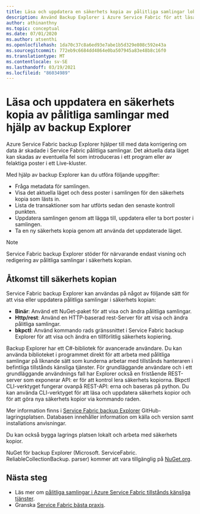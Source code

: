 ```yaml
---
title: Läsa och uppdatera en säkerhets kopia av pålitliga samlingar lokalt
description: Använd Backup Explorer i Azure Service Fabric för att läsa och uppdatera en lokal säkerhets kopia av pålitliga samlingar.
author: athinanthny
ms.topic: conceptual
ms.date: 07/01/2020
ms.author: atsenthi
ms.openlocfilehash: 1da70c37c8a6ed93e7abe1b5d329e808c592e43a
ms.sourcegitcommit: 772eb9c6684dd4864e0ba507945a83e48b8c16f0
ms.translationtype: MT
ms.contentlocale: sv-SE
ms.lasthandoff: 03/19/2021
ms.locfileid: "86034989"
---
```

# <a name="read-and-update-a-reliable-collections-backup-by-using-backup-explorer"></a>Läsa och uppdatera en säkerhets kopia av pålitliga samlingar med hjälp av backup Explorer

Azure Service Fabric backup Explorer hjälper till med data korrigering om data är skadade i Service Fabric pålitliga samlingar. Det aktuella data läget kan skadas av eventuella fel som introduceras i ett program eller av felaktiga poster i ett Live-kluster.

Med hjälp av backup Explorer kan du utföra följande uppgifter:
-   Fråga metadata för samlingen.
-   Visa det aktuella läget och dess poster i samlingen för den säkerhets kopia som lästs in.
-   Lista de transaktioner som har utförts sedan den senaste kontroll punkten.
-   Uppdatera samlingen genom att lägga till, uppdatera eller ta bort poster i samlingen.
-   Ta en ny säkerhets kopia genom att använda det uppdaterade läget.

> [!NOTE]
> Service Fabric backup Explorer stöder för närvarande endast visning och redigering av pålitliga samlingar i säkerhets kopian.
>

## <a name="access-the-backup"></a>Åtkomst till säkerhets kopian

Service Fabric backup Explorer kan användas på något av följande sätt för att visa eller uppdatera pålitliga samlingar i säkerhets kopian:
-   **Binär**: Använd ett NuGet-paket för att visa och ändra pålitliga samlingar.
-   **Http/rest**: Använd en HTTP-baserad rest-Server för att visa och ändra pålitliga samlingar.
-   **bkpctl**: Använd kommando rads gränssnittet i Service Fabric backup Explorer för att visa och ändra en tillförlitlig säkerhets kopiering.

Backup Explorer har ett C#-bibliotek för avancerade användare. Du kan använda biblioteket i programmet direkt för att arbeta med pålitliga samlingar på liknande sätt som kunderna arbetar med tillstånds hanteraren i befintliga tillstånds känsliga tjänster. För grundläggande användare och i ett grundläggande användnings fall har Explorer också en fristående REST-server som exponerar API: er för att kontrol lera säkerhets kopiorna. Bkpctl CLI-verktyget fungerar ovanpå REST-API: erna och baseras på python. Du kan använda CLI-verktyget för att läsa och uppdatera säkerhets kopior och för att göra nya säkerhets kopior via kommando raden.

Mer information finns i [Service Fabric backup Explorer](https://github.com/microsoft/service-fabric-backup-explorer) GitHub-lagringsplatsen. Databasen innehåller information om källa och version samt installations anvisningar.

Du kan också bygga lagrings platsen lokalt och arbeta med säkerhets kopior.
 
NuGet för backup Explorer (Microsoft. ServiceFabric. ReliableCollectionBackup. parser) kommer att vara tillgänglig på [NuGet.org](https://www.nuget.org/). 

## <a name="next-steps"></a>Nästa steg

* Läs mer om [pålitliga samlingar i Azure Service Fabric tillstånds känsliga tjänster](service-fabric-reliable-services-reliable-collections.md).
* Granska [Service Fabric bästa praxis](service-fabric-best-practices-overview.md).
